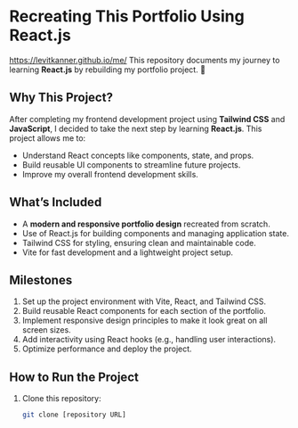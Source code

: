 # Recreating This Portfolio Using React.js 
https://levitkanner.github.io/me/
This repository documents my journey to learning **React.js** by rebuilding my portfolio project. 🚀  


## Why This Project?  
After completing my frontend development project using **Tailwind CSS** and **JavaScript**, I decided to take the next step by learning **React.js**. This project allows me to:  
- Understand React concepts like components, state, and props.  
- Build reusable UI components to streamline future projects.  
- Improve my overall frontend development skills.  

## What’s Included  
- A **modern and responsive portfolio design** recreated from scratch.  
- Use of React.js for building components and managing application state.  
- Tailwind CSS for styling, ensuring clean and maintainable code.  
- Vite for fast development and a lightweight project setup.  

## Milestones  
1. Set up the project environment with Vite, React, and Tailwind CSS.  
2. Build reusable React components for each section of the portfolio.  
3. Implement responsive design principles to make it look great on all screen sizes.  
4. Add interactivity using React hooks (e.g., handling user interactions).  
5. Optimize performance and deploy the project.  

## How to Run the Project  
1. Clone this repository:  
   ```bash
   git clone [repository URL]
